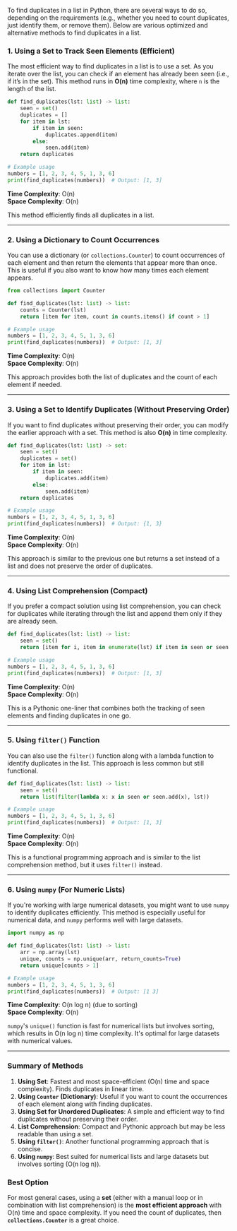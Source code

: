 To find duplicates in a list in Python, there are several ways to do so, depending on the requirements (e.g., whether you need to count duplicates, just identify them, or remove them). Below are various optimized and alternative methods to find duplicates in a list.

### 1. **Using a Set to Track Seen Elements (Efficient)**

The most efficient way to find duplicates in a list is to use a set. As you iterate over the list, you can check if an element has already been seen (i.e., if it’s in the set). This method runs in **O(n)** time complexity, where `n` is the length of the list.

```python
def find_duplicates(lst: list) -> list:
    seen = set()
    duplicates = []
    for item in lst:
        if item in seen:
            duplicates.append(item)
        else:
            seen.add(item)
    return duplicates

# Example usage
numbers = [1, 2, 3, 4, 5, 1, 3, 6]
print(find_duplicates(numbers))  # Output: [1, 3]
```

**Time Complexity**: O(n)  
**Space Complexity**: O(n)

This method efficiently finds all duplicates in a list.

---

### 2. **Using a Dictionary to Count Occurrences**

You can use a dictionary (or `collections.Counter`) to count occurrences of each element and then return the elements that appear more than once. This is useful if you also want to know how many times each element appears.

```python
from collections import Counter

def find_duplicates(lst: list) -> list:
    counts = Counter(lst)
    return [item for item, count in counts.items() if count > 1]

# Example usage
numbers = [1, 2, 3, 4, 5, 1, 3, 6]
print(find_duplicates(numbers))  # Output: [1, 3]
```

**Time Complexity**: O(n)  
**Space Complexity**: O(n)

This approach provides both the list of duplicates and the count of each element if needed.

---

### 3. **Using a Set to Identify Duplicates (Without Preserving Order)**

If you want to find duplicates without preserving their order, you can modify the earlier approach with a set. This method is also **O(n)** in time complexity.

```python
def find_duplicates(lst: list) -> set:
    seen = set()
    duplicates = set()
    for item in lst:
        if item in seen:
            duplicates.add(item)
        else:
            seen.add(item)
    return duplicates

# Example usage
numbers = [1, 2, 3, 4, 5, 1, 3, 6]
print(find_duplicates(numbers))  # Output: {1, 3}
```

**Time Complexity**: O(n)  
**Space Complexity**: O(n)

This approach is similar to the previous one but returns a set instead of a list and does not preserve the order of duplicates.

---

### 4. **Using List Comprehension (Compact)**

If you prefer a compact solution using list comprehension, you can check for duplicates while iterating through the list and append them only if they are already seen.

```python
def find_duplicates(lst: list) -> list:
    seen = set()
    return [item for i, item in enumerate(lst) if item in seen or seen.add(item)]

# Example usage
numbers = [1, 2, 3, 4, 5, 1, 3, 6]
print(find_duplicates(numbers))  # Output: [1, 3]
```

**Time Complexity**: O(n)  
**Space Complexity**: O(n)

This is a Pythonic one-liner that combines both the tracking of seen elements and finding duplicates in one go.

---

### 5. **Using `filter()` Function**

You can also use the `filter()` function along with a lambda function to identify duplicates in the list. This approach is less common but still functional.

```python
def find_duplicates(lst: list) -> list:
    seen = set()
    return list(filter(lambda x: x in seen or seen.add(x), lst))

# Example usage
numbers = [1, 2, 3, 4, 5, 1, 3, 6]
print(find_duplicates(numbers))  # Output: [1, 3]
```

**Time Complexity**: O(n)  
**Space Complexity**: O(n)

This is a functional programming approach and is similar to the list comprehension method, but it uses `filter()` instead.

---

### 6. **Using `numpy` (For Numeric Lists)**

If you're working with large numerical datasets, you might want to use `numpy` to identify duplicates efficiently. This method is especially useful for numerical data, and `numpy` performs well with large datasets.

```python
import numpy as np

def find_duplicates(lst: list) -> list:
    arr = np.array(lst)
    unique, counts = np.unique(arr, return_counts=True)
    return unique[counts > 1]

# Example usage
numbers = [1, 2, 3, 4, 5, 1, 3, 6]
print(find_duplicates(numbers))  # Output: [1 3]
```

**Time Complexity**: O(n log n) (due to sorting)  
**Space Complexity**: O(n)

`numpy`'s `unique()` function is fast for numerical lists but involves sorting, which results in O(n log n) time complexity. It's optimal for large datasets with numerical values.

---

### Summary of Methods

1. **Using Set**: Fastest and most space-efficient (O(n) time and space complexity). Finds duplicates in linear time.
2. **Using `Counter` (Dictionary)**: Useful if you want to count the occurrences of each element along with finding duplicates.
3. **Using Set for Unordered Duplicates**: A simple and efficient way to find duplicates without preserving their order.
4. **List Comprehension**: Compact and Pythonic approach but may be less readable than using a set.
5. **Using `filter()`**: Another functional programming approach that is concise.
6. **Using `numpy`**: Best suited for numerical lists and large datasets but involves sorting (O(n log n)).

### Best Option

For most general cases, using a **set** (either with a manual loop or in combination with list comprehension) is the **most efficient approach** with O(n) time and space complexity. If you need the count of duplicates, then **`collections.Counter`** is a great choice.

